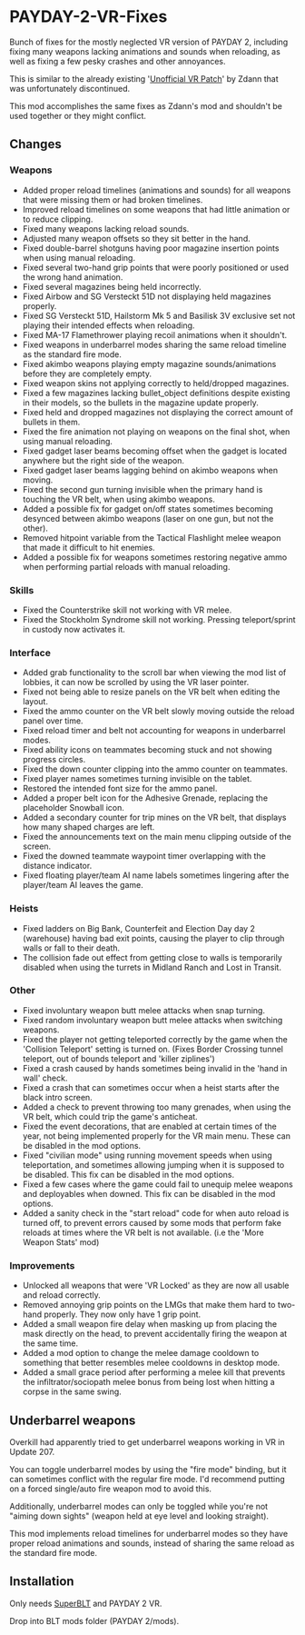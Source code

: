 # PAYDAY-2-VR-Fixes
Bunch of fixes for the mostly neglected VR version of PAYDAY 2, including fixing many weapons lacking animations and sounds when reloading, as well as fixing a few pesky crashes and other annoyances.

This is similar to the already existing '[Unofficial VR Patch](https://modworkshop.net/mod/27138)' by Zdann that was unfortunately discontinued.

This mod accomplishes the same fixes as Zdann's mod and shouldn't be used together or they might conflict.

## Changes
### Weapons
- Added proper reload timelines (animations and sounds) for all weapons that were missing them or had broken timelines.
- Improved reload timelines on some weapons that had little animation or to reduce clipping.
- Fixed many weapons lacking reload sounds.
- Adjusted many weapon offsets so they sit better in the hand.
- Fixed double-barrel shotguns having poor magazine insertion points when using manual reloading.
- Fixed several two-hand grip points that were poorly positioned or used the wrong hand animation.
- Fixed several magazines being held incorrectly.
- Fixed Airbow and SG Versteckt 51D not displaying held magazines properly.
- Fixed SG Versteckt 51D, Hailstorm Mk 5 and Basilisk 3V exclusive set not playing their intended effects when reloading.
- Fixed MA-17 Flamethrower playing recoil animations when it shouldn't.
- Fixed weapons in underbarrel modes sharing the same reload timeline as the standard fire mode.
- Fixed akimbo weapons playing empty magazine sounds/animations before they are completely empty.
- Fixed weapon skins not applying correctly to held/dropped magazines.
- Fixed a few magazines lacking bullet_object definitions despite existing in their models, so the bullets in the magazine update properly.
- Fixed held and dropped magazines not displaying the correct amount of bullets in them.
- Fixed the fire animation not playing on weapons on the final shot, when using manual reloading.
- Fixed gadget laser beams becoming offset when the gadget is located anywhere but the right side of the weapon.
- Fixed gadget laser beams lagging behind on akimbo weapons when moving.
- Fixed the second gun turning invisible when the primary hand is touching the VR belt, when using akimbo weapons.
- Added a possible fix for gadget on/off states sometimes becoming desynced between akimbo weapons (laser on one gun, but not the other).
- Removed hitpoint variable from the Tactical Flashlight melee weapon that made it difficult to hit enemies.
- Added a possible fix for weapons sometimes restoring negative ammo when performing partial reloads with manual reloading.
### Skills
- Fixed the Counterstrike skill not working with VR melee.
- Fixed the Stockholm Syndrome skill not working. Pressing teleport/sprint in custody now activates it.
### Interface
- Added grab functionality to the scroll bar when viewing the mod list of lobbies, it can now be scrolled by using the VR laser pointer.
- Fixed not being able to resize panels on the VR belt when editing the layout.
- Fixed the ammo counter on the VR belt slowly moving outside the reload panel over time.
- Fixed reload timer and belt not accounting for weapons in underbarrel modes.
- Fixed ability icons on teammates becoming stuck and not showing progress circles.
- Fixed the down counter clipping into the ammo counter on teammates.
- Fixed player names sometimes turning invisible on the tablet.
- Restored the intended font size for the ammo panel.
- Added a proper belt icon for the Adhesive Grenade, replacing the placeholder Snowball icon.
- Added a secondary counter for trip mines on the VR belt, that displays how many shaped charges are left.
- Fixed the announcements text on the main menu clipping outside of the screen.
- Fixed the downed teammate waypoint timer overlapping with the distance indicator.
- Fixed floating player/team AI name labels sometimes lingering after the player/team AI leaves the game.
### Heists
- Fixed ladders on Big Bank, Counterfeit and Election Day day 2 (warehouse) having bad exit points, causing the player to clip through walls or fall to their death.
- The collision fade out effect from getting close to walls is temporarily disabled when using the turrets in Midland Ranch and Lost in Transit.
### Other
- Fixed involuntary weapon butt melee attacks when snap turning.
- Fixed random involuntary weapon butt melee attacks when switching weapons.
- Fixed the player not getting teleported correctly by the game when the 'Collision Teleport' setting is turned on. (Fixes Border Crossing tunnel teleport, out of bounds teleport and 'killer ziplines')
- Fixed a crash caused by hands sometimes being invalid in the 'hand in wall' check.
- Fixed a crash that can sometimes occur when a heist starts after the black intro screen.
- Added a check to prevent throwing too many grenades, when using the VR belt, which could trip the game's anticheat.
- Fixed the event decorations, that are enabled at certain times of the year, not being implemented properly for the VR main menu. These can be disabled in the mod options.
- Fixed "civilian mode" using running movement speeds when using teleportation, and sometimes allowing jumping when it is supposed to be disabled. This fix can be disabled in the mod options.
- Fixed a few cases where the game could fail to unequip melee weapons and deployables when downed. This fix can be disabled in the mod options.
- Added a sanity check in the "start reload" code for when auto reload is turned off, to prevent errors caused by some mods that perform fake reloads at times where the VR belt is not available. (i.e the 'More Weapon Stats' mod)
### Improvements
- Unlocked all weapons that were 'VR Locked' as they are now all usable and reload correctly.
- Removed annoying grip points on the LMGs that make them hard to two-hand properly. They now only have 1 grip point.
- Added a small weapon fire delay when masking up from placing the mask directly on the head, to prevent accidentally firing the weapon at the same time.
- Added a mod option to change the melee damage cooldown to something that better resembles melee cooldowns in desktop mode.
- Added a small grace period after performing a melee kill that prevents the infiltrator/sociopath melee bonus from being lost when hitting a corpse in the same swing.

## Underbarrel weapons
Overkill had apparently tried to get underbarrel weapons working in VR in Update 207.

You can toggle underbarrel modes by using the "fire mode" binding, but it can sometimes conflict with the regular fire mode. I'd recommend putting on a forced single/auto fire weapon mod to avoid this.

Additionally, underbarrel modes can only be toggled while you're not "aiming down sights" (weapon held at eye level and looking straight).

This mod implements reload timelines for underbarrel modes so they have proper reload animations and sounds, instead of sharing the same reload as the standard fire mode.

## Installation
Only needs [SuperBLT](https://superblt.znix.xyz/) and PAYDAY 2 VR.

Drop into BLT mods folder (PAYDAY 2/mods).
